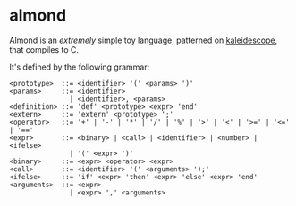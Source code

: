 # almond

Almond is an _extremely_ simple toy language, patterned on [kaleidescope](https://llvm.org/docs/tutorial/), that compiles to C.

It's defined by the following grammar:

```
<prototype>  ::= <identifier> '(' <params> ')'
<params>     ::= <identifier>
               | <identifier>, <params>
<definition> ::= 'def' <prototype> <expr> 'end'
<extern>     ::= 'extern' <prototype> ';'
<operator>   ::= '+' | '-' | '*' | '/' | '%' | '>' | '<' | '>=' | '<=' | '=='
<expr>       ::= <binary> | <call> | <identifier> | <number> | <ifelse>
               | '(' <expr> ')'
<binary>     ::= <expr> <operator> <expr>
<call>       ::= <identifier> '(' <arguments> ');'
<ifelse>     ::= 'if' <expr> 'then' <expr> 'else' <expr> 'end'
<arguments>  ::= <expr>
               | <expr> ',' <arguments>
```

